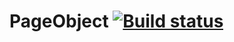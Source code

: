 # PageObject [![Build status](https://ci.appveyor.com/api/projects/status/l40amsr8t4dc4tc9?svg=true)](https://ci.appveyor.com/project/kristinayax/pageobject)
